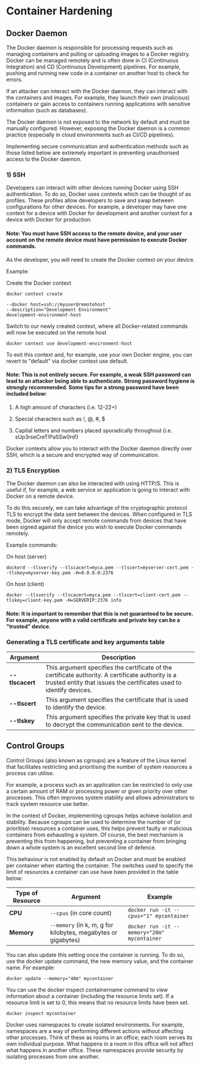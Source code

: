 # Container Hardening

## Docker Daemon

The Docker daemon  is responsible for processing requests such as managing containers and pulling or uploading images to a Docker registry. Docker can be managed remotely and is often done in CI (Continuous Integration) and CD (Continuous Development) pipelines. For example, pushing and running new code in a container on another host to check for errors.

If an attacker can interact with the Docker daemon, they can interact with the containers and images. For example, they launch their own (malicious) containers or gain access to containers running applications with sensitive information (such as databases).

The Docker daemon is not exposed to the network by default and must be manually configured. However, exposing the Docker daemon is a common practice (especially in cloud environments such as CI/CD pipelines).

Implementing secure communication and authentication methods such as those listed below are extremely important in preventing unauthorised access to the Docker daemon.

### 1) SSH

Developers can interact with other devices running Docker using SSH authentication. To do so, Docker uses contexts which can be thought of as profiles. These profiles allow developers to save and swap between configurations for other devices. For example, a developer may have one context for a device with Docker for development and another context for a device with Docker for production.

#### Note: You must have SSH access to the remote device, and your user account on the remote device must have permission to execute Docker commands.

As the developer, you will need to create the Docker context on your device.

Example:

Create the Docker context

    docker context create

    --docker host=ssh://myuser@remotehost
    --description="Development Environment" 
    development-environment-host 

Switch to our newly created context, where all Docker-related commands will now be executed on the remote host

    docker context use development-environment-host

To exit this context and, for example, use your own Docker engine, you can revert to "default" via docker context use default.

#### Note: This is not entirely secure. For example, a weak SSH password can lead to an attacker being able to authenticate. Strong password hygiene is strongly recommended. Some tips for a strong password have been included below:

1) A high amount of characters (i.e. 12-22+)

2) Special characters such as !, @, #, $

3) Capital letters and numbers placed sporadically throughout (i.e. sUp3rseCreT!PaSSw0rd!)

Docker contexts allow you to interact with the Docker daemon directly over SSH, which is a secure and encrypted way of communication.

### 2) TLS Encryption

The Docker daemon can also be interacted with using HTTP/S. This is useful if, for example, a web service or application is going to interact with Docker on a remote device.

To do this securely, we can take advantage of the cryptographic protocol TLS to encrypt the data sent between the devices. When configured in TLS mode, Docker will only accept remote commands from devices that have been signed against the device you wish to execute Docker commands remotely.

Example commands:

  On host (server)

    dockerd --tlsverify --tlscacert=myca.pem --tlscert=myserver-cert.pem --tlskey=myserver-key.pem -H=0.0.0.0:2376

  On host (client)

    docker --tlsverify --tlscacert=myca.pem --tlscert=client-cert.pem --tlskey=client-key.pem -H=SERVERIP:2376 info

  #### Note: It is important to remember that this is not guaranteed to be secure. For example, anyone with a valid certificate and private key can be a "trusted" device. 

  ### Generating a TLS certificate and key arguments table

  | Argument       | Description                                                                                                                             |
|----------------|-----------------------------------------------------------------------------------------------------------------------------------------|
| **--tlscacert** | This argument specifies the certificate of the certificate authority. A certificate authority is a trusted entity that issues the certificates used to identify devices. |
| **--tlscert**   | This argument specifies the certificate that is used to identify the device.                                                           |
| **--tlskey**    | This argument specifies the private key that is used to decrypt the communication sent to the device.                                  |

## Control Groups

Control Groups (also known as cgroups) are a feature of the Linux kernel that facilitates restricting and prioritising the number of system resources a process can utilise.

For example, a process such as an application can be restricted to only use a certain amount of RAM or processing power or given priority over other processes. This often improves system stability and allows administrators to track system resource use better.

In the context of Docker, implementing cgroups helps achieve isolation and stability. Because cgroups can be used to determine the number of (or prioritise) resources a container uses, this helps prevent faulty or malicious containers from exhausting a system. Of course, the best mechanism is preventing this from happening, but preventing a container from bringing down a whole system is an excellent second line of defence.

This behaviour is not enabled by default on Docker and must be enabled per container when starting the container. The switches used to specify the limit of resources a container can use have been provided in the table below:

| Type of Resource | Argument                           | Example                                |
|-------------------|------------------------------------|----------------------------------------|
| **CPU**          | `--cpus` (in core count)           | `docker run -it --cpus="1" mycontainer` |
| **Memory**       | `--memory` (in k, m, g for kilobytes, megabytes or gigabytes) | `docker run -it --memory="20m" mycontainer` |

You can also update this setting once the container is running. To do so, use the docker update command, the new memory value, and the container name. For example:

    docker update --memory="40m" mycontainer

You can use the docker inspect containername command to view information about a container (including the resource limits set). If a resource limit is set to 0, this means that no resource limits have been set.

    docker inspect mycontainer

Docker uses namespaces to create isolated environments. For example, namespaces are a way of performing different actions without affecting other processes. Think of these as rooms in an office; each room serves its own individual purpose. What happens in a room in this office will not affect what happens in another office. These namespaces provide security by isolating processes from one another.

